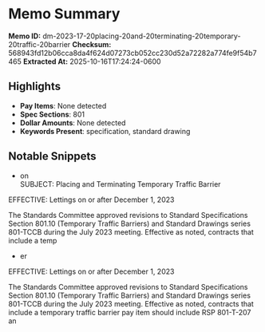 # Memo Summary

**Memo ID:** dm-2023-17-20placing-20and-20terminating-20temporary-20traffic-20barrier
**Checksum:** 568943fd12b06cca8da4f624d07273cb052cc230d52a72282a774fe9f54b7465
**Extracted At:** 2025-10-16T17:24:24-0600

## Highlights
- **Pay Items**: None detected
- **Spec Sections**: 801
- **Dollar Amounts**: None detected
- **Keywords Present**: specification, standard drawing

## Notable Snippets
- on  
 SUBJECT:   Placing and Terminating Temporary Traffic Barrier  
 
EFFECTIVE:  Lettings on or after December 1, 2023 
 
The Standards Committee  approved revisions to Standard Specifications Section 801.10 (Temporary 
Traffic Barriers) and Standard Drawings  series 801-TCCB during the July 2023 meeting.  Effective 
as noted, contracts that include a temp
- er  
 
EFFECTIVE:  Lettings on or after December 1, 2023 
 
The Standards Committee  approved revisions to Standard Specifications Section 801.10 (Temporary 
Traffic Barriers) and Standard Drawings  series 801-TCCB during the July 2023 meeting.  Effective 
as noted, contracts that include a temporary traffic barrier pay  item should include RSP 801-T-207 
an